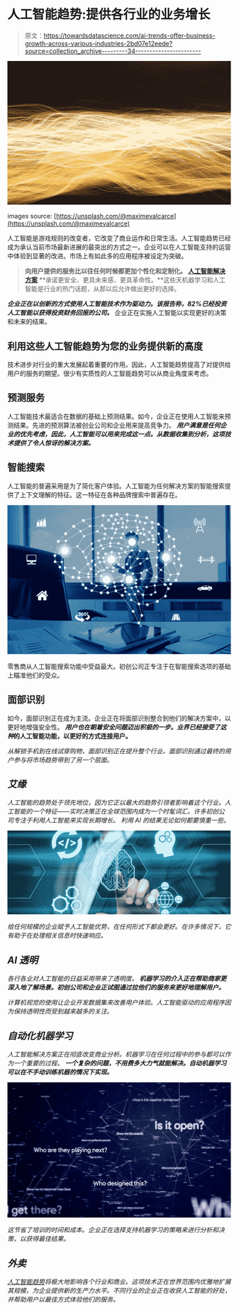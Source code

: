 # 人工智能趋势:提供各行业的业务增长

> 原文：<https://towardsdatascience.com/ai-trends-offer-business-growth-across-various-industries-2bd07e12eede?source=collection_archive---------34----------------------->

![](img/3de5f8f7970d30ab8debcbe61f5355f8.png)

images source: [https://unsplash.com/@maximevalcarce](https://unsplash.com/@maximevalcarce)

人工智能是游戏规则的改变者，它改变了商业运作和日常生活。人工智能趋势已经成为承认当前市场最新进展的最突出的方式之一。企业可以在人工智能支持的运营中体验到显著的改进。市场上有如此多的应用程序被设定为突破。

> **向用户提供的服务比以往任何时候都更加个性化和定制化。** [**人工智能解决方案**](http://www.quytech.com/hire-ai-developers.php) **承诺更安全、更具未来感、更具革命性。**这些天机器学习和人工智能是行业的热门话题，从那以后允许做出更好的选择。

***企业正在以创新的方式使用人工智能技术作为驱动力。该报告称，82%已经投资人工智能以获得投资财务回报的公司。*** 企业正在实施人工智能以实现更好的决策和未来的结果。

## **利用这些人工智能趋势为您的业务提供新的高度**

技术进步对行业的重大发展起着重要的作用。因此，人工智能趋势提高了对提供给用户的服务的期望。很少有实质性的人工智能趋势可以从商业角度来考虑。

## **预测服务**

人工智能技术最适合在数据的基础上预测结果。如今，企业正在使用人工智能来预测结果。先进的预测算法被创业公司和企业用来提高竞争力。 ***用户满意是任何企业的优先考虑，因此，人工智能可以用来完成这一点。从数据收集到分析，这项技术提供了令人惊讶的解决方案。***

## **智能搜索**

人工智能的普遍采用是为了简化客户体验。人工智能为任何解决方案的智能搜索提供了上下文理解的特征。这一特征在各种品牌搜索中普遍存在。

![](img/b1aa64a747f4301010f45ad81c3b0423.png)

零售商从人工智能搜索功能中受益最大。初创公司正专注于在智能搜索选项的基础上瞄准他们的受众。

## **面部识别**

如今，面部识别正在成为主流。企业正在将面部识别整合到他们的解决方案中，以更好地增强安全性。 ***用户也在朝着安全问题迈出积极的一步。业界已经接受了这种***[](http://www.quytech.com/ai-development-company.php)****的人工智能功能，以更好的方式连接用户。****

*从解锁手机到在线试穿购物，面部识别正在提升整个行业。面部识别通过最终的用户参与将市场趋势带到了另一个层面。*

## ***艾缘***

*人工智能的趋势处于领先地位，因为它正以最大的趋势引领者影响着这个行业。人工智能的一个特征——实时决策正在全球范围内成为一个时髦词汇。许多初创公司专注于利用人工智能来实现长期增长。 利用 AI 的结果无论如何都要慎重一些。*

*![](img/6e329b7bdae5e8c1fe24cc8ee2b9235a.png)*

*给任何规模的企业赋予人工智能优势，在任何形式下都会更好。在许多情况下，它有助于在处理相关信息时快速响应。*

## ***AI 透明***

*各行各业对人工智能的日益采用带来了透明度。 ***机器学习的介入正在帮助商家更深入地了解场景。初创公司和企业正试图通过拉他们的服务来更好地理解用户。****

*计算机视觉的使用让企业开发数据集来改善用户体验。人工智能驱动的应用程序因为保持透明性而受到越来越多的关注。*

## ***自动化机器学习***

*人工智能解决方案正在彻底改变商业分析。机器学习在任何过程中的参与都可以作为一个重要的过程。 ***一个复杂的问题，不用费多大力气就能解决。自动机器学习可以在不手动训练机器的情况下实现。****

*![](img/59904964ef666210b1c106648b025549.png)*

*这节省了培训的时间和成本。企业正在选择支持机器学习的策略来进行分析和决策，以获得最佳结果。*

## ***外卖***

*[人工智能趋势](https://becominghuman.ai/simple-ai-ml-app-ideas-helping-in-managing-your-business-bbc955274dcd)将极大地影响各个行业和商业。这项技术正在世界范围内优雅地扩展其规模，为企业提供新的生产力水平。不同行业的企业正在收获人工智能的好处，并帮助用户以最佳方式体验他们的服务。*